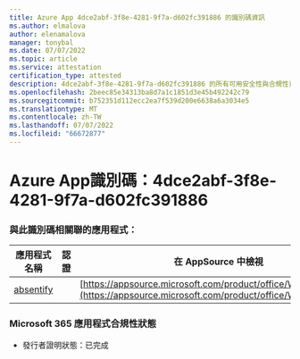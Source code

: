```yaml
---
title: Azure App 4dce2abf-3f8e-4281-9f7a-d602fc391886 的識別碼資訊
ms.author: elmalova
author: elenamalova
manager: tonybal
ms.date: 07/07/2022
ms.topic: article
ms.service: attestation
certification_type: attested
description: 4dce2abf-3f8e-4281-9f7a-d602fc391886 的所有可用安全性與合規性資訊。
ms.openlocfilehash: 2beec85e34313ba8d7a1c1851d3e45b492242c79
ms.sourcegitcommit: b752351d112ecc2ea7f539d200e6638a6a3034e5
ms.translationtype: MT
ms.contentlocale: zh-TW
ms.lasthandoff: 07/07/2022
ms.locfileid: "66672877"
---
```

# <a name="azure-app-id-4dce2abf-3f8e-4281-9f7a-d602fc391886"></a>Azure App識別碼：4dce2abf-3f8e-4281-9f7a-d602fc391886


### <a name="apps-associated-with-this-id"></a>與此識別碼相關聯的應用程式：
| **應用程式名稱** | **認證** | **在 AppSource 中檢視** |
|--------------|---------------|-----------------------|
| [absentify](../forward/WA200003833.md) |  | [https://appsource.microsoft.com/product/office/WA200003833](https://appsource.microsoft.com/product/office/WA200003833) |

### <a name="microsoft-365-app-compliance-status"></a>Microsoft 365 應用程式合規性狀態
- 發行者證明狀態：已完成
